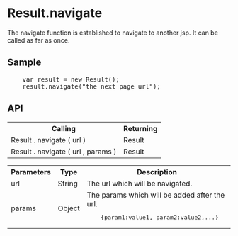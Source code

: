 <H1>Result.navigate</H1>

The navigate function is established to navigate to another jsp.
It can be called as far as once.

<h2>Sample</h2>
<pre>
	var result = new Result();
	result.navigate("the next page url");
</pre>

<h2>API</h2>

<table>
<tr><th>Calling</th><th>Returning</th></tr>
<tr><td>Result . navigate ( url )</td><td>Result</td></tr>
<tr><td>Result . navigate ( url , params )</td><td>Result</td></tr>
</table>

<table>
<tr><th>Parameters</th><th>Type</th><th>Description</th></tr>
<tr><td>url</td><td>String</td><td>The url which will be navigated.
</td></tr>
<tr><td>params</td><td>Object</td><td>The params which will be added after the url.
<pre>
	{param1:value1, param2:value2,...}
</pre>
</td></tr>

</table>


